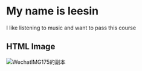 
<html>
<body>
<h1>My name is leesin</h1>
<p>I like listening to music and want to pass this course</p >
<h2>HTML Image</h2>


</body>

  ![WechatIMG175的副本](https://user-images.githubusercontent.com/127079461/223287873-9303631d-805e-4cdb-aed6-d353e3bc490e.jpeg)
</html>
